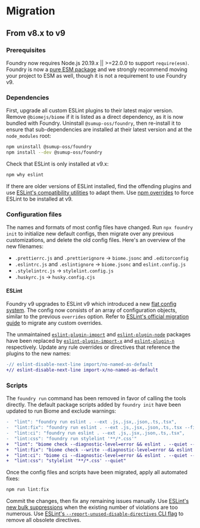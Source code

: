 # Migration

## From v8.x to v9

### Prerequisites

Foundry now requires Node.js 20.19.x || >=22.0.0 to support `require(esm)`. Foundry is now a [pure ESM package](https://gist.github.com/sindresorhus/a39789f98801d908bbc7ff3ecc99d99c) and we strongly recommend moving your project to ESM as well, though it is not a requirement to use Foundry v9.

### Dependencies

First, upgrade all custom ESLint plugins to their latest major version. Remove `@biomejs/biome` if it is listed as a direct dependency, as it is now bundled with Foundry. Uninstall `@sumup-oss/foundry`, then re-install it to ensure that sub-dependencies are installed at their latest version and at the `node_modules` root:

```sh
npm uninstall @sumup-oss/foundry
npm install --dev @sumup-oss/foundry
```

Check that ESLint is only installed at v9.x:

```sh
npm why eslint
```

If there are older versions of ESLint installed, find the offending plugins and use [ESLint's compatibility utilities](https://eslint.org/blog/2024/05/eslint-compatibility-utilities/) to adapt them. Use [npm overrides](https://docs.npmjs.com/cli/v8/configuring-npm/package-json#overrides) to force ESLint to be installed at v9.

### Configuration files

The names and formats of most config files have changed. Run `npx foundry init` to initialize new default configs, then migrate over any previous customizations, and delete the old config files. Here's an overview of the new filenames:

- `.prettierrc.js` and `.prettierignore` → `biome.jsonc` and `.editorconfig`
- `.eslintrc.js` and `.eslintignore` → `biome.jsonc` and `eslint.config.js`
- `.stylelintrc.js` → `stylelint.config.js`
- `.huskyrc.js` → `husky.config.cjs`

#### ESLint

Foundry v9 upgrades to ESLint v9 which introduced a new [flat config system](https://eslint.org/blog/2022/08/new-config-system-part-2/). The config now consists of an array of configuration objects, similar to the previous `overrides` option. Refer to [ESLint's official migration guide](https://eslint.org/docs/latest/use/configure/migration-guide) to migrate any custom overrides.

The unmaintained [`eslint-plugin-import`](https://www.npmjs.com/package/eslint-plugin-import) and [`eslint-plugin-node`](https://www.npmjs.com/package/eslint-plugin-node) packages have been replaced by [`eslint-plugin-import-x`](https://www.npmjs.com/package/eslint-plugin-import-x) and [`eslint-plugin-n`](https://www.npmjs.com/package/eslint-plugin-n) respectively. Update any rule overrides or directives that reference the plugins to the new names:

```diff
-// eslint-disable-next-line import/no-named-as-default
+// eslint-disable-next-line import-x/no-named-as-default
```

### Scripts

The `foundry run` command has been removed in favor of calling the tools directly. The default package scripts added by `foundry init` have been updated to run Biome and exclude warnings:

```diff
-  "lint": "foundry run eslint . --ext .js,.jsx,.json,.ts,.tsx",
-  "lint:fix": "foundry run eslint . --ext .js,.jsx,.json,.ts,.tsx --fix",
-  "lint:ci": "foundry run eslint . --ext .js,.jsx,.json,.ts,.tsx",
-  "lint:css": "foundry run stylelint '**/*.css'"
+  "lint": "biome check --diagnostic-level=error && eslint . --quiet --concurrency=auto",
+  "lint:fix": "biome check --write --diagnostic-level=error && eslint . --fix --quiet --concurrency=auto",
+  "lint:ci": "biome ci --diagnostic-level=error && eslint . --quiet --concurrency=auto",
+  "lint:css": "stylelint '**/*.css' --quiet"
```

Once the config files and scripts have been migrated, apply all automated fixes:

```sh
npm run lint:fix
```

Commit the changes, then fix any remaining issues manually. Use [ESLint's new bulk suppressions](https://eslint.org/blog/2025/04/introducing-bulk-suppressions/) when the existing number of violations are too numerous. Use [ESLint's `--report-unused-disable-directives` CLI flag](https://eslint.org/docs/latest/use/command-line-interface#--report-unused-disable-directives) to remove all obsolete directives.

<!-- Auto-update: 2025-10-17T08:56:42.144678 -->
